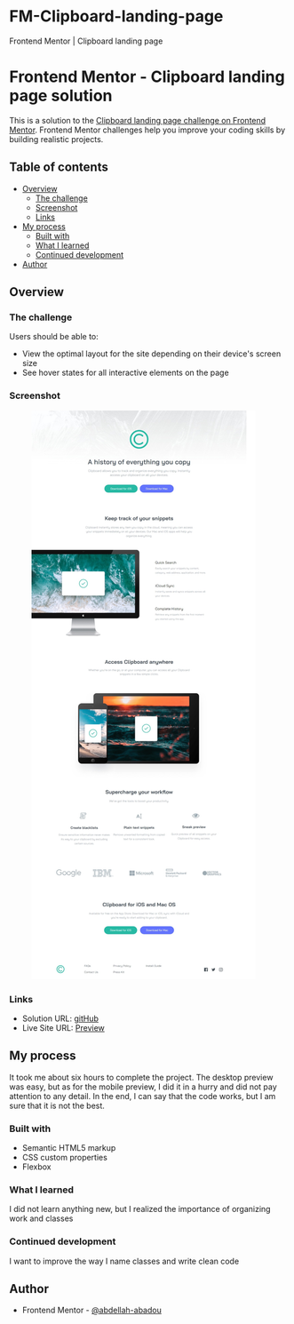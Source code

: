 # FM-Clipboard-landing-page
Frontend Mentor | Clipboard landing page

# Frontend Mentor - Clipboard landing page solution

This is a solution to the [Clipboard landing page challenge on Frontend Mentor](https://www.frontendmentor.io/challenges/clipboard-landing-page-5cc9bccd6c4c91111378ecb9). Frontend Mentor challenges help you improve your coding skills by building realistic projects. 

## Table of contents

- [Overview](#overview)
  - [The challenge](#the-challenge)
  - [Screenshot](#screenshot)
  - [Links](#links)
- [My process](#my-process)
  - [Built with](#built-with)
  - [What I learned](#what-i-learned)
  - [Continued development](#continued-development)
- [Author](#author)


## Overview

### The challenge

Users should be able to:

- View the optimal layout for the site depending on their device's screen size
- See hover states for all interactive elements on the page

### Screenshot

<figure>
  <img src="screenshot.png" alt="screenshot">
</figure>

### Links

- Solution URL: [gitHub](https://github.com/abdellah-abadou/FM-Clipboard-landing-page)
- Live Site URL: [Preview](https://front-mentor-clipboard-landing-page.netlify.app/)

## My process

It took me about six hours to complete the project. The desktop preview was easy, but as for the mobile preview, I did it in a hurry and did not pay attention to any detail. In the end, I can say that the code works, but I am sure that it is not the best.

### Built with

- Semantic HTML5 markup
- CSS custom properties
- Flexbox

### What I learned

I did not learn anything new, but I realized the importance of organizing work and classes

### Continued development

I want to improve the way I name classes and write clean code

## Author

- Frontend Mentor - [@abdellah-abadou](https://www.frontendmentor.io/profile/abdellah-abadou)


